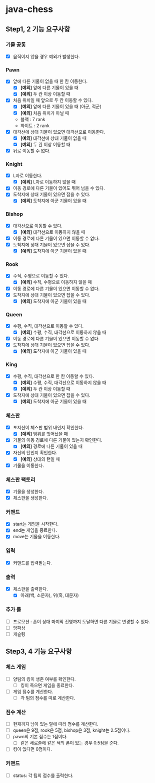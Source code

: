 # java-chess

## Step1, 2 기능 요구사항

### 기물 공통

- [x] 움직이지 않을 경우 예외가 발생한다.

### Pawn

- [x] 앞에 다른 기물이 없을 때 한 칸 이동한다.
    - [x] **[예외]** 앞에 다른 기물이 있을 때
    - [x] **[예외]** 두 칸 이상 이동할 때
- [x] 처음 위치일 때 앞으로 두 칸 이동할 수 있다.
    - [x] **[예외]** 앞에 다른 기물이 있을 때 (아군, 적군)
    - [x] **[예외]** 처음 위치가 아닐 때
    - 블랙 : 7 rank
    - 화이트 : 2 rank
- [x] 대각선에 상대 기물이 있으면 대각선으로 이동한다.
    - [x] **[예외]** 대각선에 상대 기물이 없을 때
    - [x] **[예외]** 두 칸 이상 이동할 때
- [x] 뒤로 이동할 수 없다.

### Knight

- [x] L자로 이동한다.
    - [x] **[예외]** L자로 이동하지 않을 때
- [x] 이동 경로에 다른 기물이 있어도 뛰어 넘을 수 있다.
- [x] 도착지에 상대 기물이 있으면 잡을 수 있다.
    - [x] **[예외]** 도착지에 아군 기물이 있을 때

### Bishop

- [x] 대각선으로 이동할 수 있다.
    - [x] **[예외]** 대각선으로 이동하지 않을 때
- [x] 이동 경로에 다른 기물이 있으면 이동할 수 없다.
- [x] 도착지에 상대 기물이 있으면 잡을 수 있다.
    - [x] **[예외]** 도착지에 아군 기물이 있을 때

### Rook

- [x] 수직, 수평으로 이동할 수 있다.
    - [x] **[예외]** 수직, 수평으로 이동하지 않을 때
- [x] 이동 경로에 다른 기물이 있으면 이동할 수 없다.
- [x] 도착지에 상대 기물이 있으면 잡을 수 있다.
    - [x] **[예외]** 도착지에 아군 기물이 있을 때

### Queen

- [x] 수평, 수직, 대각선으로 이동할 수 있다.
    - [x] **[예외]** 수평, 수직, 대각선으로 이동하지 않을 때
- [x] 이동 경로에 다른 기물이 있으면 이동할 수 없다.
- [x] 도착지에 상대 기물이 있으면 잡을 수 있다.
    - [x] **[예외]** 도착지에 아군 기물이 있을 때

### King

- [x] 수평, 수직, 대각선으로 한 칸 이동할 수 있다.
    - [x] **[예외]** 수평, 수직, 대각선으로 이동하지 않을 때
    - [x] **[예외]** 두 칸 이상 이동할 때
- [x] 도착지에 상대 기물이 있으면 잡을 수 있다.
    - [x] **[예외]** 도착지에 아군 기물이 있을 때

### 체스판

- [x] 포지션이 체스판 범위 내인지 확인한다.
    - [x] **[예외]** 범위를 벗어났을 때
- [x] 기물의 이동 경로에 다른 기물이 있는지 확인한다.
    - [x] **[예외]** 경로에 다른 기물이 있을 때
- [x] 자신의 턴인지 확인한다.
    - [x] **[예외]** 상대의 턴일 때
- [x] 기물을 이동한다.

### 체스판 팩토리

- [x] 기물을 생성한다.
- [x] 체스판을 생성한다.

### 커맨드

- [x] start는 게임을 시작한다.
- [x] end는 게임을 종료한다.
- [x] move는 기물을 이동한다.

### 입력

- [x] 커맨드를 입력받는다.

### 출력

- [x] 체스판을 출력한다.
    - [x] 아래(백, 소문자), 위(흑, 대문자)

### 추가 룰

- [ ] 프로모션 : 폰이 상대 마지막 진영까지 도달하면 다른 기물로 변경할 수 있다. 
- [ ] 앙파상
- [ ] 캐슬링 

## Step3, 4 기능 요구사항

### 체스 게임

- [ ] 양팀의 킹이 생존 여부를 확인한다.
    - [ ] 킹이 죽으면 게임을 종료한다. 
- [ ] 게임 점수를 계산한다.
  - [ ] 각 팀의 점수를 따로 계산한다. 

### 점수 계산

- [ ] 현재까지 남아 있는 말에 따라 점수를 계산한다.
- [ ] queen은 9점, rook은 5점, bishop은 3점, knight는 2.5점이다.
- [ ] pawn의 기본 점수는 1점이다.
    - [ ] 같은 세로줄에 같은 색의 폰이 있는 경우 0.5점을 준다.
- [ ] 킹이 없다면 0점이다.

### 커맨드

- [ ] status: 각 팀의 점수를 출력한다.   

